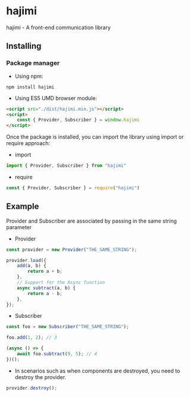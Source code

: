 # hajimi

hajimi - A front-end communication library

## Installing

### Package manager

- Using npm:

```
npm install hajimi
```

- Using ES5 UMD browser module:

```HTML
<script src="./dist/hajimi.min.js"></script>
<script>
    const { Provider, Subscriber } = window.hajimi
</script>
```

Once the package is installed, you can import the library using import or require approach:

- import

```JavaScript
import { Provider, Subscriber } from "hajimi"
```

- require

```JavaScript
const { Provider, Subscriber } = require("hajimi")
```

## Example

Provider and Subscriber are associated by passing in the same string parameter

- Provider

```JavaScript
const provider = new Provider("THE_SAME_STRING");

provider.load({
    add(a, b) {
        return a + b;
    },
    // Support for the Async function
    async subtract(a, b) {
        return a - b;
    },
});
```

- Subscriber

```JavaScript
const foo = new Subscriber("THE_SAME_STRING");

foo.add(1, 2); // 3

(async () => {
    await foo.subtract(9, 5); // 4
})();
```

- In scenarios such as when components are destroyed, you need to destroy the provider.

```JavaScript
provider.destroy();
```

